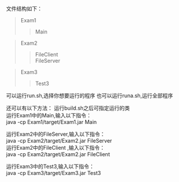 文件结构如下：
> Exam1
>>Main

> Exam2
>>FileClient  
>>FileServer 

>Exam3
>>Test3

可以运行run.sh,选择你想要运行的程序
也可以运行runa.sh,运行全部程序

还可以有以下方法：
运行build.sh之后可指定运行的类  
运行Exam1中的Main,输入以下指令：  
java -cp Exam1/target/Exam1.jar Main 
 
运行Exam2中的FileServer,输入以下指令：  
java -cp Exam2/target/Exam2.jar FileServer  
运行Exam2中的FileClient ,输入以下指令：  
java -cp Exam2/target/Exam2.jar FileClient   

运行Exam3中的Test3,输入以下指令：  
java -cp Exam3/target/Exam3.jar Test3  


